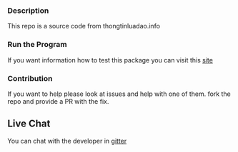 ### Description 
This repo is a source code from thongtinluadao.info

### Run the Program
If you want information how to test this package you can visit this [site](https://travis-ci.org/NamPNQ/thongtinluadao.info)

### Contribution
If you want to help please look at issues and help with one of them. fork the repo and provide a PR with the fix.

## Live Chat
You can chat with the developer in [gitter](https://gitter.im/NamPNQ/thongtinluadao.info?utm_source=badge&utm_medium=badge&utm_campaign=pr-badge&utm_content=badge)
